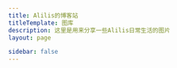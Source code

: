 ```yaml
---
title: Alilis的博客站
titleTemplate: 图库
description: 这里是用来分享一些Alilis日常生活的图片
layout: page

sidebar: false
---
```


<gallery :galleryGroups="galleryGroups" />

<script setup lang="ts">
  import { ref } from 'vue';
  import Gallery from './.vitepress/theme/views/gallery.vue'

  const galleryGroups = ref([
    {
      name: 'Daily Life',
      bannerImg: 'https://img.alilis.space/30160639.jpg-alilis_img',
      imgUrlList: [
        'https://img.alilis.space/30160639.jpg-alilis_img',
        'https://img.alilis.space/IMG_20231019_175823.jpg-alilis_img',
        'https://img.alilis.space/IMG_20231119_160552.jpg-alilis_img',
        'https://img.alilis.space/lADPJxf-4P8W5X3NBQDNA8A_960_1280.jpg_720x720q90g.jpg-alilis_img',
        'https://img.alilis.space/IMG_20230805_165030.jpg-alilis_img',
        'https://img.alilis.space/IMG_20231006_144324.jpg-alilis_img',
        'https://img.alilis.space/1705050380738.jpg-alilis_img',
        'https://img.alilis.space/a01e6782068ff9e525b00fa699e0edd.jpg-alilis_img',
        'https://img.alilis.space/30160728.jpg-alilis_img',
        'https://img.alilis.space/30160722.jpg-alilis_img',
        'https://img.alilis.space/30160716.jpg-alilis_img',
      ],
      createDate: '2023-12-25'
    },
    {
      name: 'XIAN',
      bannerImg: 'https://img.alilis.space/IMG_20241127_105842.jpg-alilis_img',
      imgUrlList: [
        'https://img.alilis.space/IMG_20241127_105842.jpg-alilis_img',
        'https://img.alilis.space/IMG_20241127_105834.jpg-alilis_img',
        'https://img.alilis.space/IMG_20241127_105957.jpg-alilis_img'
      ],
      createDate: '2024-11-20'
    }
  ]);
</script>  
